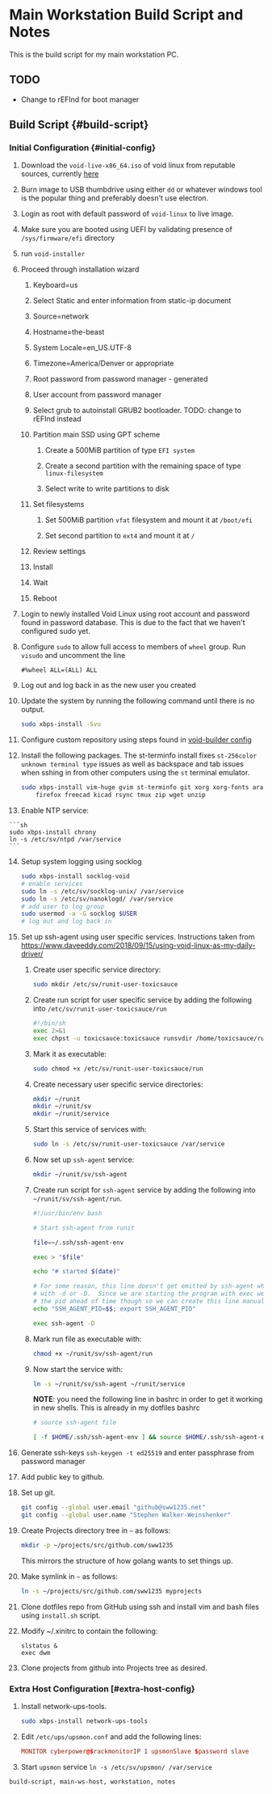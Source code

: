 # Main Workstation Build Script and Notes

This is the build script for my main workstation PC.

## TODO

- 	Change to rEFInd for boot manager

## Build Script {#build-script}

### Initial Configuration {#initial-config}

1.	Download the `void-live-x86_64.iso` of void linux from reputable sources,
	currently [here](https://alpha.de.repo.voidlinux.org/live/current/)

2.	Burn image to USB thumbdrive using either `dd` or whatever windows tool is
the popular thing and preferably doesn't use electron.

3.	Login as root with default password of `void-linux` to live image.

4.	Make sure you are booted using UEFI by validating presence of
	`/sys/firmware/efi` directory

5.	run `void-installer`

6.	Proceed through installation wizard

	1.	Keyboard=us

	2.	Select Static and enter information from static-ip document

	3.	Source=network

	4.	Hostname=the-beast

	5.	System Locale=en\_US.UTF-8

	6.	Timezone=America/Denver or appropriate

	7.	Root password from password manager - generated

	8.	User account from password manager

	9.	Select grub to autoinstall GRUB2 bootloader. TODO: change to rEFInd instead

	10.	Partition main SSD using GPT scheme

		1.	Create a 500MiB partition of type `EFI system`

		2.	Create a second partition with the remaining space of type
			`linux-filesystem`

		3.	Select write to write partitions to disk

	11.	Set filesystems

		1.	Set 500MiB partition `vfat` filesystem and mount it at `/boot/efi`

		2.	Set second partition to `ext4` and mount it at `/`

	12.	Review settings

	13.	Install

	14.	Wait

	15.	Reboot

7.  Login to newly installed Void Linux using root account and password found
	in password database. This is due to the fact that we haven't configured
	sudo yet.

8.  Configure `sudo` to allow full access to members of `wheel` group. Run
	`visudo` and uncomment the line

	```sudo
	#%wheel ALL=(ALL) ALL
	```

9.	Log out and log back in as the new user you created

10.	Update the system by running the following command until there is no output.

	```sh
	sudo xbps-install -Svu
	```

11.	Configure custom repository using steps found in [void-builder
	config](./build-script-notes-vm-void-builder.md)

12.	Install the following packages. The st-terminfo install fixes `st-256color
	unknown terminal type` issues as well as backspace and tab issues when
	sshing in from other computers using the `st` terminal emulator.

	```sh
	sudo xbps-install vim-huge gvim st-terminfo git xorg xorg-fonts arandr xscreensaver cups \
		firefox freecad kicad rsync tmux zip wget unzip
	```

13.  Enable NTP service:

	```sh
	sudo xbps-install chrony
	ln -s /etc/sv/ntpd /var/service
	```

14.	Setup system logging using socklog

	```sh
	sudo xbps-install socklog-void
	# enable services
	sudo ln -s /etc/sv/socklog-unix/ /var/service
	sudo ln -s /etc/sv/nanoklogd/ /var/service
	# add user to log group
	sudo usermod -a -G socklog $USER
	# log out and log back in
	```

15.	Set up ssh-agent using user specific services. Instructions taken from
		<https://www.daveeddy.com/2018/09/15/using-void-linux-as-my-daily-driver/>

	1.	Create user specific service directory:

		```sh
		sudo mkdir /etc/sv/runit-user-toxicsauce
		```

	2.	Create run script for user specific service by adding the following
		into `/etc/sv/runit-user-toxicsauce/run`

		```sh
		#!/bin/sh
		exec 2>&1
		exec chpst -u toxicsauce:toxicsauce runsvdir /home/toxicsauce/runit/service
		```

	3.	Mark it as executable:

		```sh
		sudo chmod +x /etc/sv/runit-user-toxicsauce/run
		```

	4.	Create necessary user specific service directories:

		```sh
		mkdir ~/runit
		mkdir ~/runit/sv
		mkdir ~/runit/service
		```

	5.	Start this service of services with:

		```sh
		sudo ln -s /etc/sv/runit-user-toxicsauce /var/service
		```

	6.	Now set up `ssh-agent` service:

		```sh
		mkdir ~/runit/sv/ssh-agent
		```

	7.	Create run script for `ssh-agent` service by adding the following into `~/runit/sv/ssh-agent/run`.

		```sh
		#!/usr/bin/env bash

		# Start ssh-agent from runit

		file=~/.ssh/ssh-agent-env

		exec > "$file"

		echo "# started $(date)"

		# For some reason, this line doesn't get emitted by ssh-agent when it is run
		# with -d or -D.  Since we are starting the program with exec we already know
		# the pid ahead of time though so we can create this line manually
		echo "SSH_AGENT_PID=$$; export SSH_AGENT_PID"

		exec ssh-agent -D
		```

	8.	Mark run file as executable with:

		```sh
		chmod +x ~/runit/sv/ssh-agent/run
		```

	9.	Now start the service with:

		```sh
		ln -s ~/runit/sv/ssh-agent ~/runit/service
		```

		**NOTE**: you need the following line in bashrc in order to get it working
		in new shells. This is already in my dotfiles bashrc

		```sh
		# source ssh-agent file

		[ -f $HOME/.ssh/ssh-agent-env ] && source $HOME/.ssh/ssh-agent-env
		```

16. Generate ssh-keys `ssh-keygen -t ed25519` and enter passphrase from
	password manager

17. Add public key to github.

18.	Set up git.

	```sh
	git config --global user.email "github@sww1235.net"
	git config --global user.name "Stephen Walker-Weinshenker"
	```

18.	Create Projects directory tree in `~` as follows:

	```sh
	mkdir -p ~/projects/src/github.com/sww1235
	```

	This mirrors the structure of how golang wants to set things up.

19.	Make symlink in `~` as follows:

	```sh
	ln -s ~/projects/src/github.com/sww1235 myprojects
	```

20.	Clone dotfiles repo from GitHub using ssh and install vim and bash files
	using `install.sh` script.

21. Modify ~/.xinitrc to contain the following:

	```xinitrc
	slstatus &
	exec dwm
	```

22.	Clone projects from github into Projects tree as desired.


### Extra Host Configuration [#extra-host-config}

1.	Install network-ups-tools.

	```sh
	sudo xbps-install network-ups-tools
	```

2.	Edit `/etc/ups/upsmon.conf` and add the following lines:

	```conf
	MONITOR cyberpower@$rackmonitorIP 1 upsmonSlave $password slave
	```

3.	Start `upsmon` service `ln -s /etc/sv/upsmon/ /var/service`


```tags
build-script, main-ws-host, workstation, notes
```
